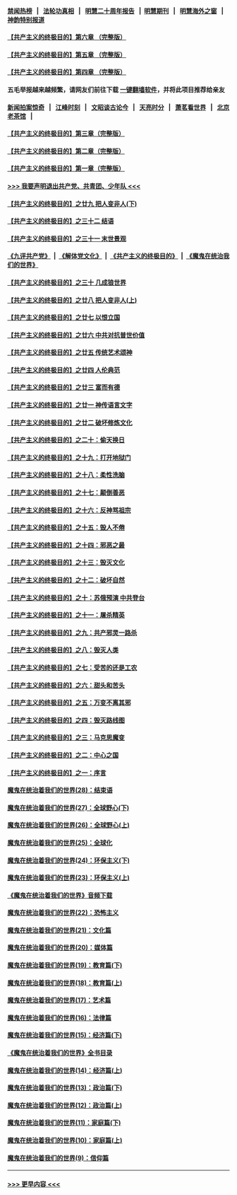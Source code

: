#### [禁闻热榜](热点新闻.md?=0)  &nbsp;&nbsp;|&nbsp;&nbsp; [法轮功真相](https://github.com/gfw-breaker/truth/blob/master/README.md?=0) &nbsp;&nbsp;|&nbsp;&nbsp; [明慧二十周年报告](https://github.com/gfw-breaker/mh-reports/blob/master/README.md?=0) &nbsp;&nbsp;|&nbsp;&nbsp;[明慧期刊](https://github.com/gfw-breaker/mh-qikan) &nbsp;&nbsp;|&nbsp;&nbsp; [明慧海外之窗](https://github.com/gfw-breaker/mh-news/blob/master/README.md?=0) &nbsp;&nbsp;|&nbsp;&nbsp; [神韵特别报道](https://github.com/gfw-breaker/mh-news/blob/master/shenyun.md?=0)
#### [【共产主义的终极目的】第六章 （完整版）](../pages/nsc422/n11428913.md?t=03190802) 
#### [【共产主义的终极目的】第五章 （完整版）](../pages/nsc422/n11428912.md?t=03190802) 
#### [【共产主义的终极目的】第四章 （完整版）](../pages/nsc422/n11428907.md?t=03190802) 
#### 五毛举报越来越频繁，请网友们前往下载 [一键翻墙软件](https://github.com/gfw-breaker/ssr-accounts)，并将此项目推荐给亲友
#### [新闻拍案惊奇](https://github.com/gfw-breaker/banned-news/blob/master/pages/link4.md) &nbsp;&nbsp;|&nbsp;&nbsp; [江峰时刻](https://github.com/gfw-breaker/banned-news/blob/master/pages/link4.md) &nbsp;&nbsp;|&nbsp;&nbsp; [文昭谈古论今](https://github.com/gfw-breaker/banned-news/blob/master/pages/link4.md) &nbsp;&nbsp;|&nbsp;&nbsp; [天亮时分](https://github.com/gfw-breaker/banned-news/blob/master/pages/link4.md) &nbsp;&nbsp;|&nbsp;&nbsp; [萧茗看世界](https://github.com/gfw-breaker/banned-news/blob/master/pages/link4.md) &nbsp;&nbsp;|&nbsp;&nbsp; [北京老茶馆](https://github.com/gfw-breaker/banned-news/blob/master/pages/link4.md) &nbsp;&nbsp;|&nbsp;&nbsp; 
#### [【共产主义的终极目的】第三章（完整版）](../pages/nsc422/n11428848.md?t=03190802) 
#### [【共产主义的终极目的】第二章（完整版）](../pages/nsc422/n11428831.md?t=03190802) 
#### [【共产主义的终极目的】第一章（完整版）](../pages/nsc422/n11417651.md?t=03190802) 
#### [>>> 我要声明退出共产党、共青团、少年队 <<<](https://github.com/begood0513/goodnews/blob/master/quit/letter.md) 
#### [【共产主义的终极目的】之廿九 把人变非人(下)](../pages/nsc422/n11344140.md?t=03190802) 
#### [【共产主义的终极目的】之三十二 结语](../pages/nsc422/n11360535.md?t=03190802) 
#### [【共产主义的终极目的】之三十一 末世景观](../pages/nsc422/n11351129.md?t=03190802) 
#### [《九评共产党》](https://github.com/begood0513/9ping.md/blob/master/README.md) &nbsp;|&nbsp; [《解体党文化》](../../../../jtdwh.md/blob/master/README.md)  &nbsp;|&nbsp; [《共产主义的终极目的》](../../../../gczydzjmd.md/blob/master/README.md) &nbsp;|&nbsp; [《魔鬼在统治我们的世界》](../../../../mgztzwmdsj.md/blob/master/README.md) 
#### [【共产主义的终极目的】之三十 几成狼世界](../pages/nsc422/n11348280.md?t=03190802) 
#### [【共产主义的终极目的】之廿八 把人变非人(上)](../pages/nsc422/n11340492.md?t=03190802) 
#### [【共产主义的终极目的】之廿七 以恨立国](../pages/nsc422/n11336944.md?t=03190802) 
#### [【共产主义的终极目的】之廿六 中共对抗普世价值](../pages/nsc422/n11324785.md?t=03190802) 
#### [【共产主义的终极目的】之廿五 传统艺术颂神](../pages/nsc422/n11296396.md?t=03190802) 
#### [【共产主义的终极目的】之廿四 人伦典范](../pages/nsc422/n11296397.md?t=03190802) 
#### [【共产主义的终极目的】之廿三 富而有德](../pages/nsc422/n11283598.md?t=03190802) 
#### [【共产主义的终极目的】之廿一 神传语言文字](../pages/nsc422/n11263265.md?t=03190802) 
#### [【共产主义的终极目的】之廿二 破坏修炼文化](../pages/nsc422/n11245728.md?t=03190802) 
#### [【共产主义的终极目的】之二十：偷天换日](../pages/nsc422/n11238846.md?t=03190802) 
#### [【共产主义的终极目的】之十九：打开地狱门](../pages/nsc422/n11206376.md?t=03190802) 
#### [【共产主义的终极目的】之十八：柔性洗脑](../pages/nsc422/n11199994.md?t=03190802) 
#### [【共产主义的终极目的】之十七：颠倒善恶](../pages/nsc422/n11179782.md?t=03190802) 
#### [【共产主义的终极目的】之十六：反神骂祖宗](../pages/nsc422/n11166798.md?t=03190802) 
#### [【共产主义的终极目的】之十五：毁人不倦](../pages/nsc422/n11166792.md?t=03190802) 
#### [【共产主义的终极目的】之十四：邪恶之最](../pages/nsc422/n11150249.md?t=03190802) 
#### [【共产主义的终极目的】之十三：毁灭文化](../pages/nsc422/n11135227.md?t=03190802) 
#### [【共产主义的终极目的】之十二：破坏自然](../pages/nsc422/n11135214.md?t=03190802) 
#### [【共产主义的终极目的】之十：苏俄预演 中共登台](../pages/nsc422/n11118424.md?t=03190802) 
#### [【共产主义的终极目的】之十一：屠杀精英](../pages/nsc422/n11118442.md?t=03190802) 
#### [【共产主义的终极目的】之九：共产邪灵一路杀](../pages/nsc422/n11114139.md?t=03190802) 
#### [【共产主义的终极目的】之八：毁灭人类](../pages/nsc422/n11108503.md?t=03190802) 
#### [【共产主义的终极目的】之七：受苦的还是工农](../pages/nsc422/n11101809.md?t=03190802) 
#### [【共产主义的终极目的】之六：甜头和苦头](../pages/nsc422/n11096971.md?t=03190802) 
#### [【共产主义的终极目的】之五：万变不离其邪](../pages/nsc422/n11091285.md?t=03190802) 
#### [【共产主义的终极目的】之四：毁灭路线图](../pages/nsc422/n11086284.md?t=03190802) 
#### [【共产主义的终极目的】之三：马克思魔变](../pages/nsc422/n11061941.md?t=03190802) 
#### [【共产主义的终极目的】之二：中心之国](../pages/nsc422/n11047728.md?t=03190802) 
#### [【共产主义的终极目的】之一：序言](../pages/nsc422/n11086077.md?t=03190802) 
#### [魔鬼在统治着我们的世界(28)：结束语](../pages/nsc422/n10936246.md?t=03190802) 
#### [魔鬼在统治着我们的世界(27)：全球野心(下)](../pages/nsc422/n10928319.md?t=03190802) 
#### [魔鬼在统治着我们的世界(26)：全球野心(上)](../pages/nsc422/n10900318.md?t=03190802) 
#### [魔鬼在统治着我们的世界(25)：全球化](../pages/nsc422/n10788205.md?t=03190802) 
#### [魔鬼在统治着我们的世界(24)：环保主义(下)](../pages/nsc422/n10695307.md?t=03190802) 
#### [魔鬼在统治着我们的世界(23)：环保主义(上)](../pages/nsc422/n10688613.md?t=03190802) 
#### [《魔鬼在统治着我们的世界》音频下载](../pages/nsc422/n10635553.md?t=03190802) 
#### [魔鬼在统治着我们的世界(22)：恐怖主义](../pages/nsc422/n10614727.md?t=03190802) 
#### [魔鬼在统治着我们的世界(21)：文化篇](../pages/nsc422/n10597706.md?t=03190802) 
#### [魔鬼在统治着我们的世界(20)：媒体篇](../pages/nsc422/n10586579.md?t=03190802) 
#### [魔鬼在统治着我们的世界(19)：教育篇(下)](../pages/nsc422/n10564808.md?t=03190802) 
#### [魔鬼在统治着我们的世界(18)：教育篇(上)](../pages/nsc422/n10526970.md?t=03190802) 
#### [魔鬼在统治着我们的世界(17)：艺术篇](../pages/nsc422/n10499093.md?t=03190802) 
#### [魔鬼在统治着我们的世界(16)：法律篇](../pages/nsc422/n10485969.md?t=03190802) 
#### [魔鬼在统治着我们的世界(15)：经济篇(下)](../pages/nsc422/n10469975.md?t=03190802) 
#### [《魔鬼在统治着我们的世界》全书目录](../pages/nsc422/n10464261.md?t=03190802) 
#### [魔鬼在统治着我们的世界(14)：经济篇(上)](../pages/nsc422/n10457370.md?t=03190802) 
#### [魔鬼在统治着我们的世界(13)：政治篇(下)](../pages/nsc422/n10448270.md?t=03190802) 
#### [魔鬼在统治着我们的世界(12)：政治篇(上)](../pages/nsc422/n10444576.md?t=03190802) 
#### [魔鬼在统治着我们的世界(11)：家庭篇(下)](../pages/nsc422/n10440961.md?t=03190802) 
#### [魔鬼在统治着我们的世界(10)：家庭篇(上)](../pages/nsc422/n10435448.md?t=03190802) 
#### [魔鬼在统治着我们的世界(9)：信仰篇](../pages/nsc422/n10432159.md?t=03190802) 

----
#### [ >>> 更早内容 <<< ](../indexes/nsc422-earlier.md)
